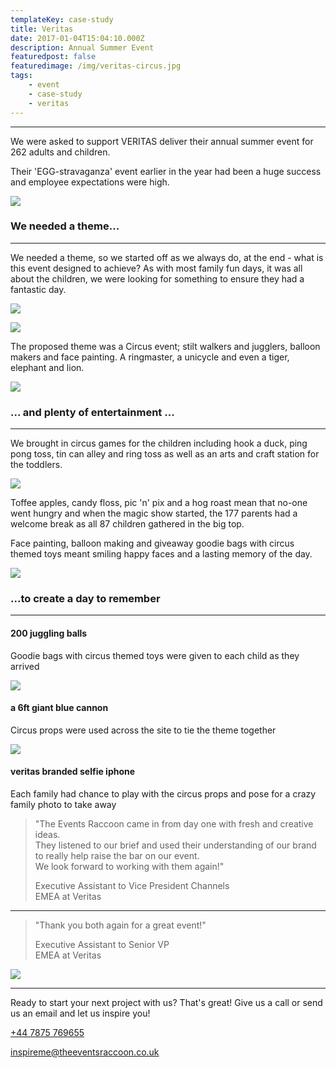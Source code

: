 ```yaml
---
templateKey: case-study
title: Veritas
date: 2017-01-04T15:04:10.000Z
description: Annual Summer Event
featuredpost: false
featuredimage: /img/veritas-circus.jpg
tags:
    - event 
    - case-study 
    - veritas
---
```


<hr class="bg-primary"/>

We were asked to support VERITAS deliver their annual summer event for 262 adults and children.

Their 'EGG-stravaganza' event earlier in the year had been a huge success and employee expectations were high.

![](/img/veritas-circus.jpg)

### We needed a theme...

<hr class="bg-primary"/>

We needed a theme, so we started off as we always do, at the end - what is this event designed to achieve? As with most family fun days, it was all about the children, we were looking for something to ensure they had a fantastic day.

![](/img/veritas-elephant.jpg)

![](/img/veritas-games.jpg)

The proposed theme was a Circus event; stilt walkers and jugglers, balloon makers and face painting. A ringmaster, a unicycle and even a tiger, elephant and lion.

![](/img/veritas-lion.jpg)

### ... and plenty of entertainment ...

<hr class="bg-primary"/>

We brought in circus games for the children including hook a duck, ping pong toss, tin can alley and ring toss as well as an arts and craft station for the toddlers.

![](/img/veritas-hall.jpg)

Toffee apples, candy floss, pic 'n' pix and a hog roast mean that no-one went hungry and when the magic show started, the 177 parents had a welcome break as all 87 children gathered in the big top.

Face painting, balloon making and giveaway goodie bags with circus themed toys meant smiling happy faces and a lasting memory of the day.

![](/img/veritas-kids.jpg)

### ...to create a day to remember

<hr class="bg-primary"/>

#### 200 juggling balls

Goodie bags with circus themed toys were given to each child as they arrived

![](http://www.theeventsraccoon.co.uk/img/portfolio/cannon-white-128.png)

#### a 6ft giant blue cannon

Circus props were used across the site to tie the theme together

![](http://www.theeventsraccoon.co.uk/img/portfolio/smartphone-white-128.png)

#### veritas branded selfie iphone

Each family had chance to play with the circus props and pose for a crazy family photo to take away

> "The Events Raccoon came in from day one with fresh and creative ideas.\
> They listened to our brief and used their understanding of our brand to really help raise the bar on our event.\
> We look forward to working with them again!"
>
> Executive Assistant to Vice President Channels\
> EMEA at Veritas

<hr class="bg-primary"/>

> "Thank you both again for a great event!"
>
> Executive Assistant to Senior VP\
> EMEA at Veritas

![](http://www.theeventsraccoon.co.uk/img/portfolio/veritas-team-500.jpg)

<hr class="bg-primary"/>

Ready to start your next project with us? That's great! Give us a call or send us an email and let us inspire you!

[+44 7875 769655](tel://447875769655)

[inspireme@theeventsraccoon.co.uk](mailto:inspireme@theeventsraccoon.co.uk)
